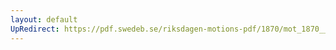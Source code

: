 ```yaml
---
layout: default
UpRedirect: https://pdf.swedeb.se/riksdagen-motions-pdf/1870/mot_1870__ak__00181/mot_1870__ak__00181_005.pdf
---
```

